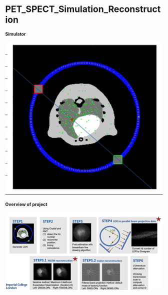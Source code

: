 # PET_SPECT_Simulation_Reconstruction

#### Simulator
![Project GIF](./PET_simulation.gif)

#### Overview of project
![Project Screenshot](./overview.png)
